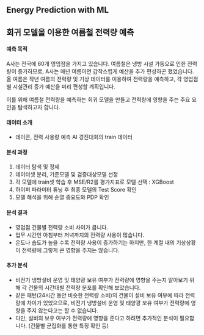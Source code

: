 ## Energy Prediction with ML
## 회귀 모델을 이용한 여름철 전력량 예측
#### 예측 목적
A사는 전국에 60개 영업점을 가지고 있습니다. 여름철은 냉방 시설 가동으로 인한 전력량이 증가하므로, A사는 매년 여름이면 갑작스럽게 예산을 추가 편성하곤 했었습니다.
올 여름은 작년 여름의 전력량 및 기상 데이터를 이용하여 전력량을 예측하고, 각 영업점별 시설관리 증가 예산을 미리 편성할 계획입니다.

이를 위해 여름철 전력량을 예측하는 회귀 모델을 만들고 전력량에 영향을 주는 주요 요인을 탐색하고자 합니다.


#### 데이터 소개
- 데이콘, 전력 사용량 예측 AI 경진대회의 train 데이터


#### 분석 과정
1. 데이터 탐색 및 정제
2. 데이터셋 분리, 기준모델 및 검증대상모델 선정
3. 각 모델에 train셋 학습 후 MSE/R2를 평가지표로 모델 선택 : XGBoost
4. 하이퍼 파라미터 튜닝 후 최종 모델의 Test Score 확인
5. 모델 해석을 위해 순열 중요도와 PDP 확인


#### 분석 결과
- 영업점 건물별 전력량 소비 차이가 큽니다.
- 업무 시간인 아침부터 저녁까지의 전력량 사용이 많습니다.
- 온도나 습도가 높을 수록 전력량 사용이 증가하기는 하지만, 한 계절 내의 기상상황이 전력량에 그렇게 큰 영향을 주지는 않습니다.


#### 추가 분석
- 비전기 냉방설비 운영 및 태양광 보유 여부가 전력량에 영향을 주는지 알아보기 위해 각 건물의 시간대별 전력량 분포를 확인해 보았습니다.
- 같은 패턴(24시간 동안 비슷한 전력량 소비)의 건물이 설비 보유 여부에 따라 전력량에 차이가 있었으므로, 비전기 냉방설비 운영 및 태양광 보유 여부가 전력량에 영향을 주지 않는다고는 할 수 없습니다.
- 다만, 설비의 보유 여부가 전력량에 영향을 준다고 하려면 추가적인 분석이 필요합니다. (건물별 군집화를 통한 특징 확인 등)

